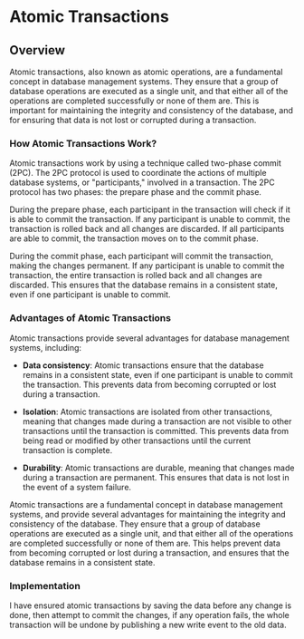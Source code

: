 # Atomic Transactions
## Overview 
Atomic transactions, also known as atomic operations, are a fundamental concept in database management systems. They ensure that a group of database operations are executed as a single unit, and that either all of the operations are completed successfully or none of them are. This is important for maintaining the integrity and consistency of the database, and for ensuring that data is not lost or corrupted during a transaction.

### How Atomic Transactions Work?
Atomic transactions work by using a technique called two-phase commit (2PC). The 2PC protocol is used to coordinate the actions of multiple database systems, or "participants," involved in a transaction. The 2PC protocol has two phases: the prepare phase and the commit phase.

During the prepare phase, each participant in the transaction will check if it is able to commit the transaction. If any participant is unable to commit, the transaction is rolled back and all changes are discarded. If all participants are able to commit, the transaction moves on to the commit phase.

During the commit phase, each participant will commit the transaction, making the changes permanent. If any participant is unable to commit the transaction, the entire transaction is rolled back and all changes are discarded. This ensures that the database remains in a consistent state, even if one participant is unable to commit.

### Advantages of Atomic Transactions
Atomic transactions provide several advantages for database management systems, including:

+ **Data consistency**: Atomic transactions ensure that the database remains in a consistent state, even if one participant is unable to commit the transaction. This prevents data from becoming corrupted or lost during a transaction.

+ **Isolation**: Atomic transactions are isolated from other transactions, meaning that changes made during a transaction are not visible to other transactions until the transaction is committed. This prevents data from being read or modified by other transactions until the current transaction is complete.

+ **Durability**: Atomic transactions are durable, meaning that changes made during a transaction are permanent. This ensures that data is not lost in the event of a system failure.

Atomic transactions are a fundamental concept in database management systems, and provide several advantages for maintaining the integrity and consistency of the database. They ensure that a group of database operations are executed as a single unit, and that either all of the operations are completed successfully or none of them are. This helps prevent data from becoming corrupted or lost during a transaction, and ensures that the database remains in a consistent state.

### Implementation
I have ensured atomic transactions by saving the data before any change is done, then attempt to commit the changes, if any operation fails, the whole transaction will be undone by publishing a new write event to the old data.